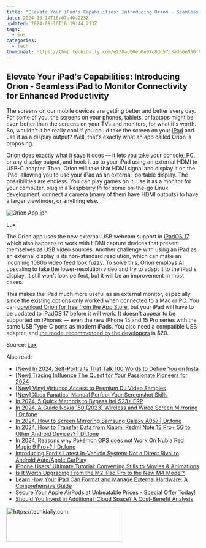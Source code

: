 ```yaml
---
title: "Elevate Your iPad's Capabilities: Introducing Orion - Seamless iPad to Monitor Connectivity for Enhanced Productivity"
date: 2024-09-14T16:07:40.225Z
updated: 2024-09-16T16:19:44.213Z
tags:
  - ios
categories:
  - tech
thumbnail: https://thmb.techidaily.com/e238ad00eb0e97c8dd57c3ad56e056f669853f2127f27582290858df483758e7.jpg
---
```


## Elevate Your iPad's Capabilities: Introducing Orion - Seamless iPad to Monitor Connectivity for Enhanced Productivity

The screens on our mobile devices are getting better and better every day. For some of you, the screens on your phones, tablets, or laptops might be even better than the screens on your TVs and monitors, for what it's worth. So, wouldn't it be really cool if you could take the screen on your [iPad](https://sim-unlock.techidaily.com/in-2024-how-to-check-if-your-zte-nubia-z60-ultra-is-unlocked-by-drfone-android/) and use it as a display output? Well, that's exactly what an app called Orion is proposing.

 Orion does exactly what it says it does — it lets you take your console, PC, or any display output, and hook it up to your iPad using an external HDMI to USB-C adapter. Then, Orion will take that HDMI signal and display it on the iPad, allowing you to use your iPad as an external, portable display. The possibilities are endless. You can play games on it, use it as a monitor for your computer, plug in a Raspberry Pi for some on-the-go Linux development, connect a camera (many of them have HDMI outputs) to have a larger viewfinder, or anything else.

![Orion App.jph](https://static1.howtogeekimages.com/wordpress/wp-content/uploads/2023/09/orion-app-jph.jpg) 

Lux

 The Orion app uses the new external USB webcam support in [iPadOS 17](https://screen-recording.techidaily.com/enhanced-team-collaboration-with-slack-plus-filmora-timelines-for-2024/), which also happens to work with HDMI capture devices that present themselves as USB video sources. Another challenge with using an iPad as an external display is its non-standard resolution, which can make an incoming 1080p video feed look fuzzy. To solve this, Orion employs AI upscaling to take the lower-resolution video and try to adapt it to the iPad's display. It still won't look perfect, but it will be an improvement in most cases.

 This makes the iPad much more useful as an external monitor, especially since the [existing options](https://win-dash.techidaily.com/quick-start-obtaining-and-setting-up-hp-laserjet-pro-m402n-driver-on-your-pc-with-windows/) only worked when connected to a Mac or PC. You can [download Orion for free from the App Store](https://apps.apple.com/us/app/hdmi-monitor-orion/id6459355072), but your iPad will have to be updated to iPadOS 17 before it will work. It doesn't appear to be supported on iPhones — even the new iPhone 15 and 15 Pro series with the same USB Type-C ports as modern iPads. You also need a compatible USB adapter, and [the model recommended by the developers](https://www.amazon.com/Capture-1080P60-Streaming-Recorder-Compatible/dp/B08Z3XDYQ7?tag=hotoge-20&ascsubtag=UUhtgUeUpU2000434&asc%5Frefurl=https%3A%2F%2Fwww.howtogeek.com%2Forion-will-turn-your-ipad-into-an-external-display%2F&asc%5Fcampaign=Short-Term) is $20.

 Source: [Lux](https://www.lux.camera/meet-orion/)

<ins class="adsbygoogle"
     style="display:block"
     data-ad-format="autorelaxed"
     data-ad-client="ca-pub-7571918770474297"
     data-ad-slot="1223367746"></ins>

<ins class="adsbygoogle"
     style="display:block"
     data-ad-client="ca-pub-7571918770474297"
     data-ad-slot="8358498916"
     data-ad-format="auto"
     data-full-width-responsive="true"></ins>

<span class="atpl-alsoreadstyle">Also read:</span>
<div><ul>
<li><a href="https://instagram-video-files.techidaily.com/new-in-2024-self-portraits-that-talk-100-words-to-define-you-on-insta/"><u>[New] In 2024, Self-Portraits That Talk 100 Words to Define You on Insta</u></a></li>
<li><a href="https://instagram-video-files.techidaily.com/new-tracing-influence-the-quest-for-your-passionate-pioneers-for-2024/"><u>[New] Tracing Influence The Quest for Your Passionate Pioneers for 2024</u></a></li>
<li><a href="https://youtube-data.techidaily.com/inyl-virtuoso-access-to-premium-dj-video-samples/"><u>[New] Vinyl Virtuoso Access to Premium DJ Video Samples</u></a></li>
<li><a href="https://video-screen-grab.techidaily.com/new-xbox-fanatics-manual-perfect-your-screenshot-skills/"><u>[New] Xbox Fanatics' Manual Perfect Your Screenshot Skills</u></a></li>
<li><a href="https://bypass-frp.techidaily.com/in-2024-5-quick-methods-to-bypass-itel-s23plus-frp-by-drfone-android/"><u>In 2024, 5 Quick Methods to Bypass Itel S23+ FRP</u></a></li>
<li><a href="https://screen-mirror.techidaily.com/in-2024-a-guide-nokia-150-2023-wireless-and-wired-screen-mirroring-drfone-by-drfone-android/"><u>In 2024, A Guide Nokia 150 (2023) Wireless and Wired Screen Mirroring | Dr.fone</u></a></li>
<li><a href="https://screen-mirror.techidaily.com/in-2024-how-to-screen-mirroring-samsung-galaxy-a05-drfone-by-drfone-android/"><u>In 2024, How to Screen Mirroring Samsung Galaxy A05? | Dr.fone</u></a></li>
<li><a href="https://android-transfer.techidaily.com/in-2024-how-to-transfer-data-from-xiaomi-redmi-note-13-proplus-5g-to-other-android-devices-drfone-by-drfone-transfer-from-android-transfer-from-android/"><u>In 2024, How to Transfer Data from Xiaomi Redmi Note 13 Pro+ 5G to Other Android Devices? | Dr.fone</u></a></li>
<li><a href="https://pokemon-go-android.techidaily.com/in-2024-reasons-why-pokemon-gps-does-not-work-on-nubia-red-magic-9-proplus-drfone-by-drfone-virtual-android/"><u>In 2024, Reasons why Pokémon GPS does not Work On Nubia Red Magic 9 Pro+? | Dr.fone</u></a></li>
<li><a href="https://os-tips.techidaily.com/introducing-fords-latest-in-vehicle-system-not-a-direct-rival-to-android-autoapple-carplay/"><u>Introducing Ford's Latest In-Vehicle System: Not a Direct Rival to Android Auto/Apple CarPlay</u></a></li>
<li><a href="https://os-tips.techidaily.com/iphone-users-ultimate-tutorial-converting-stills-to-movies-and-animations/"><u>IPhone Users' Ultimate Tutorial: Converting Stills to Movies & Animations</u></a></li>
<li><a href="https://os-tips.techidaily.com/is-it-worth-upgrading-from-the-m2-ipad-pro-to-the-new-m4-model/"><u>Is It Worth Upgrading From the M2 iPad Pro to the New M4 Model?</u></a></li>
<li><a href="https://os-tips.techidaily.com/learn-how-your-ipad-can-format-and-manage-external-hardware-a-comprehensive-guide/"><u>Learn How Your iPad Can Format and Manage External Hardware: A Comprehensive Guide</u></a></li>
<li><a href="https://os-tips.techidaily.com/secure-your-apple-airpods-at-unbeatable-prices-special-offer-today/"><u>Secure Your Apple AirPods at Unbeatable Prices - Special Offer Today!</u></a></li>
<li><a href="https://os-tips.techidaily.com/should-you-invest-in-additional-icloud-space-a-cost-benefit-analysis/"><u>Should You Invest in Additional iCloud Space? A Cost-Benefit Analysis</u></a></li>
</ul></div>

<!-- affiliate ads begin -->
<a href="https://review-au.sjv.io/c/5597632/2098704/14409" target="_top" id="2098704">
  <img src="//a.impactradius-go.com/display-ad/14409-2098704" border="0" alt="https://techidaily.com" width="300" height="90"/>
</a>
<img height="0" width="0" src="https://review-au.sjv.io/i/5597632/2098704/14409" style="position:absolute;visibility:hidden;" border="0" />
<!-- affiliate ads end -->

